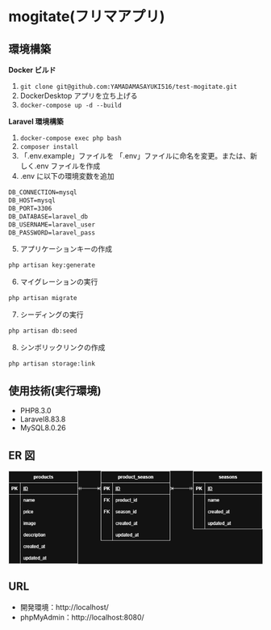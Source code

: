 # mogitate(フリマアプリ)

## 環境構築

**Docker ビルド**

1. `git clone git@github.com:YAMADAMASAYUKI516/test-mogitate.git`
2. DockerDesktop アプリを立ち上げる
3. `docker-compose up -d --build`

**Laravel 環境構築**

1. `docker-compose exec php bash`
2. `composer install`
3. 「.env.example」ファイルを 「.env」ファイルに命名を変更。または、新しく.env ファイルを作成
4. .env に以下の環境変数を追加

```text
DB_CONNECTION=mysql
DB_HOST=mysql
DB_PORT=3306
DB_DATABASE=laravel_db
DB_USERNAME=laravel_user
DB_PASSWORD=laravel_pass
```

5. アプリケーションキーの作成

```bash
php artisan key:generate
```

6. マイグレーションの実行

```bash
php artisan migrate
```

7. シーディングの実行

```bash
php artisan db:seed
```

8. シンボリックリンクの作成

```bash
php artisan storage:link
```

## 使用技術(実行環境)

- PHP8.3.0
- Laravel8.83.8
- MySQL8.0.26

## ER 図

![ER図](src/docs/er-diagram.png)

## URL

- 開発環境：http://localhost/
- phpMyAdmin：http://localhost:8080/
